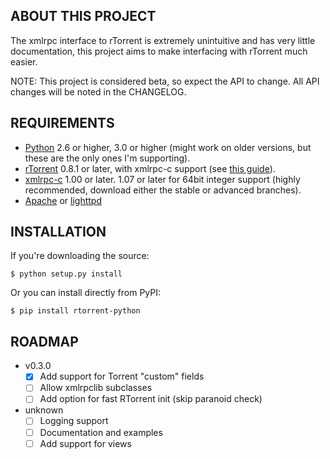 ABOUT THIS PROJECT
------------------
The xmlrpc interface to rTorrent is extremely unintuitive and has very little documentation, this project aims to make interfacing with rTorrent much easier.

NOTE: This project is considered beta, so expect the API to change. All API changes will be noted in the CHANGELOG.

REQUIREMENTS
------------
- [Python](http://www.python.org/) 2.6 or higher, 3.0 or higher (might work on older versions, but these are the only ones I'm supporting).
- [rTorrent](http://libtorrent.rakshasa.no/) 0.8.1 or later, with xmlrpc-c support (see [this guide](http://libtorrent.rakshasa.no/wiki/RTorrentXMLRPCGuide)).
- [xmlrpc-c](http://xmlrpc-c.sourceforge.net/) 1.00 or later. 1.07 or later for 64bit integer support (highly recommended, download either the stable or advanced branches).
- [Apache](http://www.apache.org/) or [lighttpd](http://www.lighttpd.net/)

INSTALLATION
------------

If you're downloading the source:

```$ python setup.py install```

Or you can install directly from PyPI:

```$ pip install rtorrent-python```

ROADMAP
-------
- v0.3.0
  - [x] Add support for Torrent "custom" fields
  - [ ] Allow xmlrpclib subclasses
  - [ ] Add option for fast RTorrent init (skip paranoid check)

- unknown
  - [ ] Logging support
  - [ ] Documentation and examples
  - [ ] Add support for views
